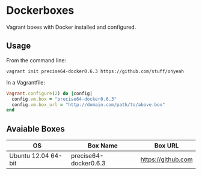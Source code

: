 # Dockerboxes

Vagrant boxes with Docker installed and configured.

## Usage

From the command line:

    vagrant init precise64-docker0.6.3 https://github.com/stuff/ohyeah

In a Vagrantfile:

```ruby
Vagrant.configure(2) do |config|
  config.vm.box = "precise64-docker0.6.3"
  config.vm.box_url = "http://domain.com/path/to/above.box"
end
```

## Avaiable Boxes

| OS                  | Box Name              | Box URL  |
| ---------           | --------------------- | ----------------------- |
| Ubuntu 12.04 64-bit | precise64-docker0.6.3 | https://github.com |
